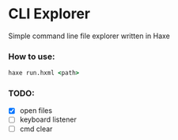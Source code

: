 # CLI Explorer

Simple command line file explorer written in Haxe

### How to use:

```cmd
haxe run.hxml <path>
```

### TODO:

- [x] open files
- [ ] keyboard listener
- [ ] cmd clear
